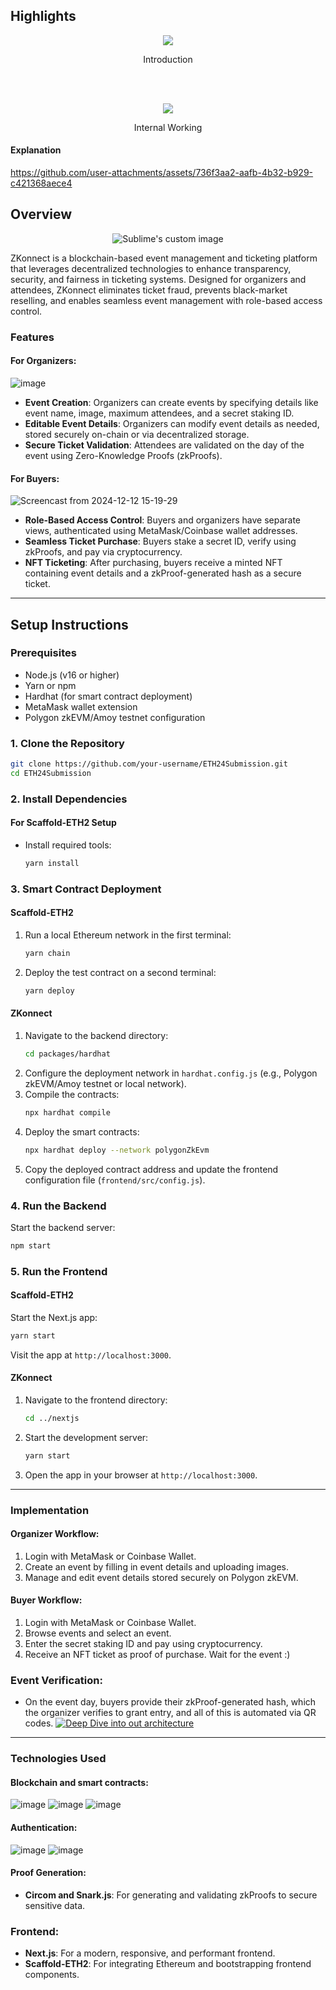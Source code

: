 ## Highlights
<p align="center">
<img src="https://github.com/user-attachments/assets/be6e0a31-c725-412a-8328-33784c344879">
 <p align ="center">Introduction</p>
</p>
<br><br>
<p align="center">
<img src="https://github.com/user-attachments/assets/c2a29950-8d62-49b9-8845-0309c6917b48">
   <p align ="center">Internal Working</p>
</p>

#### Explanation
https://github.com/user-attachments/assets/736f3aa2-aafb-4b32-b929-c421368aece4

## Overview

<p align="center">
  <img src="https://github.com/user-attachments/assets/aa342c7e-8ca2-4d95-a2f1-598c32d79cad" alt="Sublime's custom image"/>
</p>

ZKonnect is a blockchain-based event management and ticketing platform that leverages decentralized technologies to enhance transparency, security, and fairness in ticketing systems. Designed for organizers and attendees, ZKonnect eliminates ticket fraud, prevents black-market reselling, and enables seamless event management with role-based access control.

### **Features**

#### For Organizers:
![image](https://github.com/user-attachments/assets/81ad9f8c-a959-419e-acb1-11b5bc5db70d)

- **Event Creation**: Organizers can create events by specifying details like event name, image, maximum attendees, and a secret staking ID.
- **Editable Event Details**: Organizers can modify event details as needed, stored securely on-chain or via decentralized storage.
- **Secure Ticket Validation**: Attendees are validated on the day of the event using Zero-Knowledge Proofs (zkProofs).

#### For Buyers:
![Screencast from 2024-12-12 15-19-29](https://github.com/user-attachments/assets/0025a082-6017-40e4-bb28-d0cf28ab082f)

- **Role-Based Access Control**: Buyers and organizers have separate views, authenticated using MetaMask/Coinbase wallet addresses.
- **Seamless Ticket Purchase**: Buyers stake a secret ID, verify using zkProofs, and pay via cryptocurrency.
- **NFT Ticketing**: After purchasing, buyers receive a minted NFT containing event details and a zkProof-generated hash as a secure ticket.

---

## **Setup Instructions**

### **Prerequisites**
- Node.js (v16 or higher)
- Yarn or npm
- Hardhat (for smart contract deployment)
- MetaMask wallet extension
- Polygon zkEVM/Amoy testnet configuration

### **1. Clone the Repository**
```bash
git clone https://github.com/your-username/ETH24Submission.git
cd ETH24Submission
```

### **2. Install Dependencies**
#### For Scaffold-ETH2 Setup
- Install required tools:
  ```bash
  yarn install
  ```

### **3. Smart Contract Deployment**
#### Scaffold-ETH2
1. Run a local Ethereum network in the first terminal:
   ```bash
   yarn chain
   ```

2. Deploy the test contract on a second terminal:
   ```bash
   yarn deploy
   ```

#### ZKonnect
1. Navigate to the backend directory:
   ```bash
   cd packages/hardhat
   ```
2. Configure the deployment network in `hardhat.config.js` (e.g., Polygon zkEVM/Amoy testnet or local network).
3. Compile the contracts:
   ```bash
   npx hardhat compile
   ```
4. Deploy the smart contracts:
   ```bash
   npx hardhat deploy --network polygonZkEvm
   ```
5. Copy the deployed contract address and update the frontend configuration file (`frontend/src/config.js`).

### **4. Run the Backend**
Start the backend server:
```bash
npm start
```

### **5. Run the Frontend**
#### Scaffold-ETH2
Start the Next.js app:
```bash
yarn start
```
Visit the app at `http://localhost:3000`.

#### ZKonnect
1. Navigate to the frontend directory:
   ```bash
   cd ../nextjs
   ```
2. Start the development server:
   ```bash
   yarn start
   ```
3. Open the app in your browser at `http://localhost:3000`.

---

### **Implementation**

#### **Organizer Workflow**:
1. Login with MetaMask or Coinbase Wallet.
2. Create an event by filling in event details and uploading images.
3. Manage and edit event details stored securely on Polygon zkEVM.

#### **Buyer Workflow**:
1. Login with MetaMask or Coinbase Wallet.
2. Browse events and select an event.
3. Enter the secret staking ID and pay using cryptocurrency.
4. Receive an NFT ticket as proof of purchase. Wait for the event :)

### **Event Verification**:
- On the event day, buyers provide their zkProof-generated hash, which the organizer verifies to grant entry, and all of this is automated via QR codes.
[![Deep Dive into out architecture](https://img.youtube.com/vi/VIDEO_ID/0.jpg)](https://www.youtube.com/watch?v=fGA3MQ0U6fA)
---

### **Technologies Used**

#### **Blockchain and smart contracts**:
![image](https://github.com/user-attachments/assets/d96ba7fd-a3f6-4212-9651-c2ab6193a74f)
![image](https://github.com/user-attachments/assets/4347563b-beb3-4aa5-b541-2ab4d3653765)
![image](https://github.com/user-attachments/assets/173af87d-86cd-4db2-bf2c-d611f52fa9b0)

#### **Authentication**:
![image](https://github.com/user-attachments/assets/32ce03ce-47ff-43c1-b576-808a5abefbbb)
![image](https://github.com/user-attachments/assets/3968f01d-a999-41b9-b477-d571f6576422)


#### **Proof Generation**:
- **Circom and Snark.js**: For generating and validating zkProofs to secure sensitive data.

### **Frontend**:
- **Next.js**: For a modern, responsive, and performant frontend.
- **Scaffold-ETH2**: For integrating Ethereum and bootstrapping frontend components.
